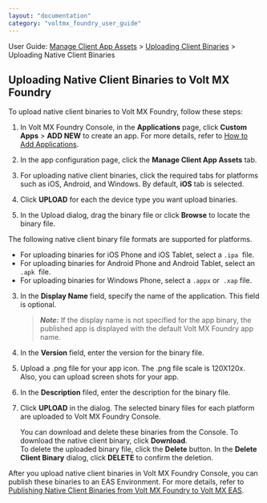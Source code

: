 ```yaml
---
layout: "documentation"
category: "voltmx_foundry_user_guide"
---
```

                              

User Guide: [Manage Client App Assets](Manage_Client_App_Assets.html) > [Uploading Client Binaries](Upload_Client_Binaries.html) > Uploading Native Client Binaries

Uploading Native Client Binaries to Volt MX Foundry
--------------------------------------------------

To upload native client binaries to Volt MX Foundry, follow these steps:

1.  In Volt MX Foundry Console, in the **Applications** page, click **Custom Apps** > **ADD NEW** to create an app. For more details, refer to [How to Add Applications](Adding_Applications.html).
2.  In the app configuration page, click the **Manage Client App Assets** tab.
3.  For uploading native client binaries, click the required tabs for platforms such as iOS, Android, and Windows. By default, **iOS** tab is selected.

1.  Click **UPLOAD** for each the device type you want upload binaries.
2.  In the Upload dialog, drag the binary file or click **Browse** to locate the binary file.

The following native client binary file formats are supported for platforms.

*   For uploading binaries for iOS Phone and iOS Tablet, select a `.ipa`  file.
*   For uploading binaries for Android Phone and Android Tablet, select an `.apk`  file.
*   For uploading binaries for Windows Phone, select a `.appx` or  `.xap` file.

3.  In the **Display Name** field, specify the name of the application. This field is optional.
    
    > **_Note:_** If the display name is not specified for the app binary, the published app is displayed with the default Volt MX Foundry app name.
    
4.  In the **Version** field, enter the version for the binary file.
5.  Upload a .png file for your app icon. The .png file scale is 120X120x. Also, you can upload screen shots for your app.
6.  In the **Description** filed, enter the description for the binary file.
7.  Click **UPLOAD** in the dialog. The selected binary files for each platform are uploaded to Volt MX Foundry Console.  
    
    You can download and delete these binaries from the Console. To download the native client binary, click **Download**.  
    To delete the uploaded binary file, click the **Delete** button. In the **Delete Client Binary** dialog, click **DELETE** to confirm the deletion.
    

After you upload native client binaries in Volt MX Foundry Console, you can publish these binaries to an EAS Environment. For more details, refer to [Publishing Native Client Binaries from Volt MX Foundry to Volt MX EAS](EnterpriseAppStore.html#publishing-apps-to-eas-app-server).
